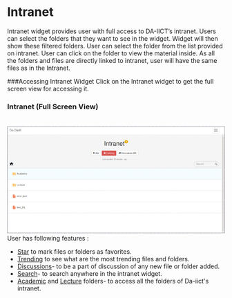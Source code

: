 # Intranet

Intranet widget provides user with full access to DA-IICT’s intranet. Users can select the folders that they want to see in the widget. Widget will then show these filtered folders. User can select the folder from the list provided on intranet. User can click on the folder to view the material inside. As all the folders and files are directly linked to intranet, user will have the same files as in the Intranet.

###Accessing Intranet Widget
 Click on the Intranet widget to get the full screen view for accessing it.

### Intranet (Full Screen View)<br/><br/>

![](intranet1.png)<br/>
User has following features :
* [Star](intranet/star.md) to mark files or folders as favorites.
* [Trending](intranet/star.md) to see what are the most trending files and folders. 
* [Discussions](intranet/Discussions.md)- to be a part of discussion of any new file or folder added.
* [Search](intranet/Search)- to search anywhere in the intranet widget.
* [Academic](intranet/Academic) and [Lecture](intranet/Lecture) folders- to access all the folders of Da-iict's intranet.
